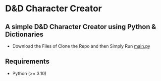 # D&D Character Creator  

## A simple D&D Character Creator using Python & Dictionaries  
- Download the Files of Clone the Repo and then Simply Run [main.py](https://github.com/TurtleHelm/DND-Character-Creator/blob/main/main.py)  

## Requirements
 - Python (>= 3.10)
